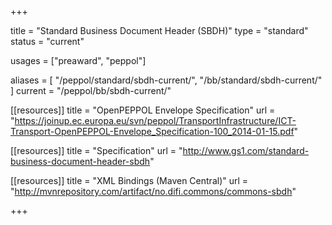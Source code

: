+++

title = "Standard Business Document Header (SBDH)"
type = "standard"
status = "current"

usages = ["preaward", "peppol"]

aliases = [ "/peppol/standard/sbdh-current/", "/bb/standard/sbdh-current/" ]
current = "/peppol/bb/sbdh-current/"

[[resources]]
title = "OpenPEPPOL Envelope Specification"
url = "https://joinup.ec.europa.eu/svn/peppol/TransportInfrastructure/ICT-Transport-OpenPEPPOL-Envelope_Specification-100_2014-01-15.pdf"

[[resources]]
title = "Specification"
url = "http://www.gs1.com/standard-business-document-header-sbdh"

[[resources]]
title = "XML Bindings (Maven Central)"
url = "http://mvnrepository.com/artifact/no.difi.commons/commons-sbdh"

+++
